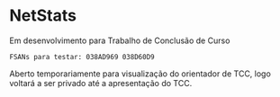 # NetStats

<p>Em desenvolvimento para Trabalho de Conclusão de Curso<p>
  
```
FSANs para testar: 038AD969 038D60D9
```

<p>Aberto temporariamente para visualização do orientador de TCC, logo voltará a ser privado até a apresentação do TCC.<p>
